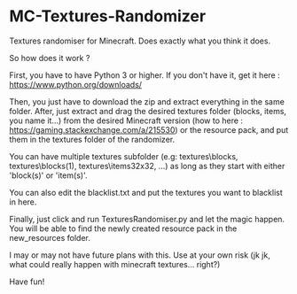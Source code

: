 # MC-Textures-Randomizer
Textures randomiser for Minecraft. Does exactly what you think it does.

So how does it work ?

First, you have to have Python 3 or higher.
If you don't have it, get it here : https://www.python.org/downloads/

Then, you just have to download the zip and extract everything in the same folder.
After, just extract and drag the desired textures folder (blocks, items, you name it...) from the desired Minecraft version (how to here : https://gaming.stackexchange.com/a/215530) or the resource pack, and put them in the textures folder of the randomizer.

You can have multiple textures subfolder (e.g: textures\blocks, textures\blocks(1), textures\items32x32, ...) as long as they start with either 'block(s)' or 'item(s)'.

You can also edit the blacklist.txt and put the textures you want to blacklist in here.

Finally, just click and run TexturesRandomiser.py and let the magic happen.
You will be able to find the newly created resource pack in the new_resources folder.

I may or may not have future plans with this. Use at your own risk (jk jk, what could really happen with minecraft textures... right?)

Have fun!
